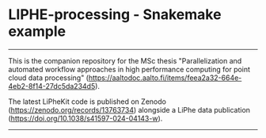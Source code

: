 # LIPHE-processing - Snakemake example

---

This is the companion repository for the MSc thesis "Parallelization and automated workflow approaches in high performance computing for point cloud data processing" (https://aaltodoc.aalto.fi/items/feea2a32-664e-4eb2-8f14-27dc5da234d5).

The latest LiPheKit code is published on Zenodo (https://zenodo.org/records/13763734) alongside a LiPhe data publication (https://doi.org/10.1038/s41597-024-04143-w).

---
